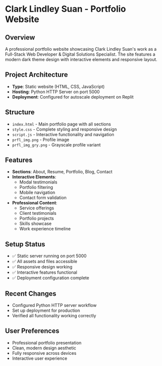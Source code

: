 # Clark Lindley Suan - Portfolio Website

## Overview
A professional portfolio website showcasing Clark Lindley Suan's work as a Full-Stack Web Developer & Digital Solutions Specialist. The site features a modern dark theme design with interactive elements and responsive layout.

## Project Architecture
- **Type**: Static website (HTML, CSS, JavaScript)
- **Hosting**: Python HTTP Server on port 5000
- **Deployment**: Configured for autoscale deployment on Replit

## Structure
- `index.html` - Main portfolio page with all sections
- `style.css` - Complete styling and responsive design
- `script.js` - Interactive functionality and navigation
- `prfl_img.png` - Profile image
- `prfl_img_gry.png` - Grayscale profile variant

## Features
- **Sections**: About, Resume, Portfolio, Blog, Contact
- **Interactive Elements**: 
  - Modal testimonials
  - Portfolio filtering
  - Mobile navigation
  - Contact form validation
- **Professional Content**:
  - Service offerings
  - Client testimonials
  - Portfolio projects
  - Skills showcase
  - Work experience timeline

## Setup Status
- ✅ Static server running on port 5000
- ✅ All assets and files accessible
- ✅ Responsive design working
- ✅ Interactive features functional
- ✅ Deployment configuration complete

## Recent Changes
- Configured Python HTTP server workflow
- Set up deployment for production
- Verified all functionality working correctly

## User Preferences
- Professional portfolio presentation
- Clean, modern design aesthetic
- Fully responsive across devices
- Interactive user experience